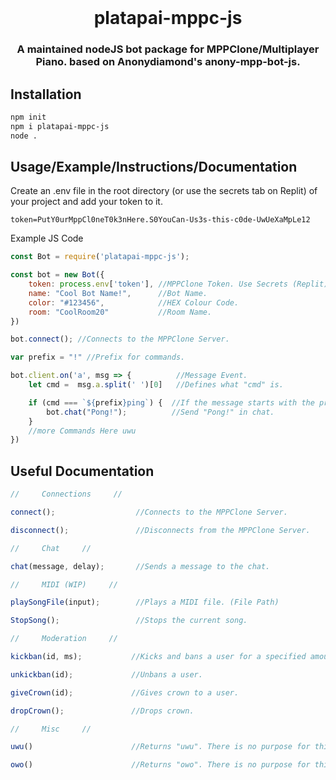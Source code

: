 <div align="center">
	<br />
<h1>platapai-mppc-js</h1>
<h3>A maintained nodeJS bot package for MPPClone/Multiplayer Piano. based on Anonydiamond's anony-mpp-bot-js.</h3>
</div>

## Installation
```bash
npm init
npm i platapai-mppc-js
node .
```

## Usage/Example/Instructions/Documentation
Create an .env file in the root directory (or use the secrets tab on Replit) of your project and add your token to it.
```env
token=PutY0urMppCl0neT0k3nHere.S0YouCan-Us3s-this-c0de-UwUeXaMpLe12
```

Example JS Code
```js
const Bot = require('platapai-mppc-js');

const bot = new Bot({
    token: process.env['token'], //MPPClone Token. Use Secrets (Replit) or an .env file (Local).
    name: "Cool Bot Name!",      //Bot Name.
    color: "#123456",            //HEX Colour Code.
    room: "CoolRoom20"           //Room Name.
})

bot.connect(); //Connects to the MPPClone Server.

var prefix = "!" //Prefix for commands.

bot.client.on('a', msg => {          //Message Event.
    let cmd =  msg.a.split(' ')[0]   //Defines what "cmd" is.

    if (cmd === `${prefix}ping`) {  //If the message starts with the prefix and the word "ping".
        bot.chat("Pong!");          //Send "Pong!" in chat.
    }
    //more Commands Here uwu
})
```

## Useful Documentation

```js
//     Connections     //

connect();                  //Connects to the MPPClone Server.

disconnect();               //Disconnects from the MPPClone Server.

//     Chat     //

chat(message, delay);       //Sends a message to the chat.

//     MIDI (WIP)     //

playSongFile(input);        //Plays a MIDI file. (File Path)

StopSong();                 //Stops the current song.

//     Moderation     //

kickban(id, ms);           //Kicks and bans a user for a specified amount of time, in milliseconds.

unkickban(id);             //Unbans a user.

giveCrown(id);             //Gives crown to a user.

dropCrown();               //Drops crown.

//     Misc     //

uwu()                      //Returns "uwu". There is no purpose for this function.

owo()                      //Returns "owo". There is no purpose for this function.
```
